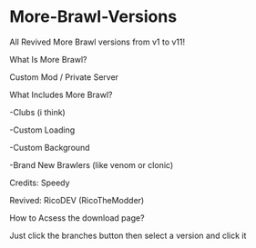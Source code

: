 # More-Brawl-Versions
All Revived More Brawl versions from v1 to v11!

What Is More Brawl?

Custom Mod / Private Server

What Includes More Brawl?

-Clubs (i think)

-Custom Loading

-Custom Background

-Brand New Brawlers (like venom or clonic)

Credits: Speedy

Revived: RicoDEV (RicoTheModder)

How to Acsess the download page?

Just click the branches button then select a version and click it
